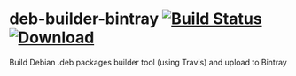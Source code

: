 # deb-builder-bintray [![Build Status](https://travis-ci.org/zlig/deb-builder-bintray.svg?branch=master)](https://travis-ci.org/zlig/deb-builder-bintray)  [ ![Download](https://api.bintray.com/packages/zlig/debian/deb-builder-bintray/images/download.svg) ](https://bintray.com/zlig/debian/deb-builder-bintray#files)

Build Debian .deb packages builder tool (using Travis) and upload to Bintray

